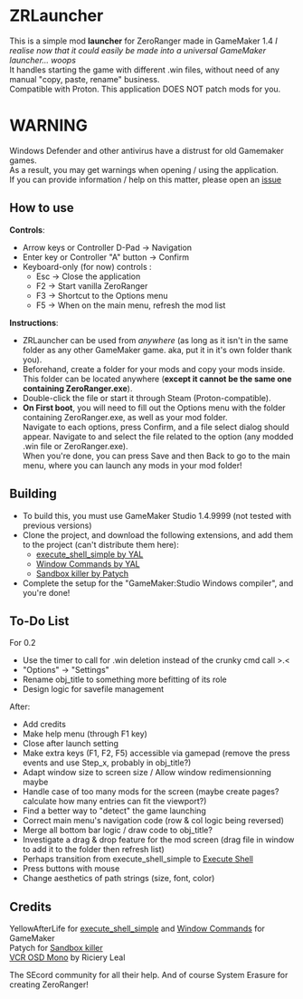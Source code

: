# ZRLauncher
This is a simple mod **launcher** for ZeroRanger made in GameMaker 1.4
*I realise now that it could easily be made into a universal GameMaker launcher... woops*  
It handles starting the game with different .win files, without need of any manual "copy, paste, rename" business.  
Compatible with Proton. 
This application DOES NOT patch mods for you.  

# WARNING
Windows Defender and other antivirus have a distrust for old Gamemaker games.  
As a result, you may get warnings when opening / using the application.  
If you can provide information / help on this matter, please open an [issue](https://github.com/somebirby/ZRLauncher/issues)  

## How to use
**Controls**:
- Arrow keys or Controller D-Pad -> Navigation  
- Enter key or Controller "A" button -> Confirm  
- Keyboard-only (for now) controls :  
  + Esc -> Close the application  
  + F2 -> Start vanilla ZeroRanger  
  + F3 -> Shortcut to the Options menu  
  + F5 -> When on the main menu, refresh the mod list  

**Instructions**:
- ZRLauncher can be used from *anywhere* (as long as it isn't in the same folder as any other GameMaker game. aka, put it in it's own folder thank you).  
- Beforehand, create a folder for your mods and copy your mods inside. This folder can be located anywhere (**except it cannot be the same one containing ZeroRanger.exe**).  
- Double-click the file or start it through Steam (Proton-compatible).  
- **On First boot**, you will need to fill out the Options menu with the folder containing ZeroRanger.exe, as well as your mod folder.  
Navigate to each options, press Confirm, and a file select dialog should appear. Navigate to and select the file related to the option (any modded .win file or ZeroRanger.exe).  
When you're done, you can press Save and then Back to go to the main menu, where you can launch any mods in your mod folder!  

## Building
- To build this, you must use GameMaker Studio 1.4.9999 (not tested with previous versions)   
- Clone the project, and download the following extensions, and add them to the project (can't distribute them here):  
  + [execute_shell_simple by YAL](https://yellowafterlife.itch.io/gamemaker-execute-shell-simple)
  + [Window Commands by YAL](https://yellowafterlife.itch.io/gamemaker-window-commands)
  + [Sandbox killer by Patych](https://marketplace.gamemaker.io/assets/5725/sandbox-killer)  
- Complete the setup for the "GameMaker:Studio Windows compiler", and you're done!   

## To-Do List
For 0.2  
- Use the timer to call for .win deletion instead of the crunky cmd call >.<
- "Options" -> "Settings"
- Rename obj_title to something more befitting of its role
- Design logic for savefile management  
  
After:  
- Add credits
- Make help menu (through F1 key)  
- Close after launch setting  
- Make extra keys (F1, F2, F5) accessible via gamepad (remove the press events and use Step_x, probably in obj_title?)  
- Adapt window size to screen size / Allow window redimensionning maybe  
- Handle case of too many mods for the screen (maybe create pages? calculate how many entries can fit the viewport?)    
- Find a better way to "detect" the game launching  
- Correct main menu's navigation code (row & col logic being reversed)  
- Merge all bottom bar logic / draw code to obj_title?    
- Investigate a drag & drop feature for the mod screen (drag file in window to add it to the folder then refresh list)  
- Perhaps transition from execute_shell_simple to [Execute Shell](https://forum.gamemaker.io/index.php?threads/execute-shell--for-windows-macos-and-ubuntu.7145/)  
- Press buttons with mouse  
- Change aesthetics of path strings (size, font, color)   

## Credits
YellowAfterLife for [execute_shell_simple](https://yellowafterlife.itch.io/gamemaker-execute-shell-simple) and [Window Commands](https://yellowafterlife.itch.io/gamemaker-window-commands) for GameMaker  
Patych for [Sandbox killer](https://marketplace.gamemaker.io/assets/5725/sandbox-killer)  
[VCR OSD Mono](https://www.dafont.com/vcr-osd-mono.font) by Riciery Leal

The SEcord community for all their help.
And of course System Erasure for creating ZeroRanger!  
